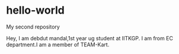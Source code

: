 # hello-world
My second repository

Hey, I am debdut mandal,1st year ug student at IITKGP.
I am from EC department.I am a member of TEAM-Kart.
